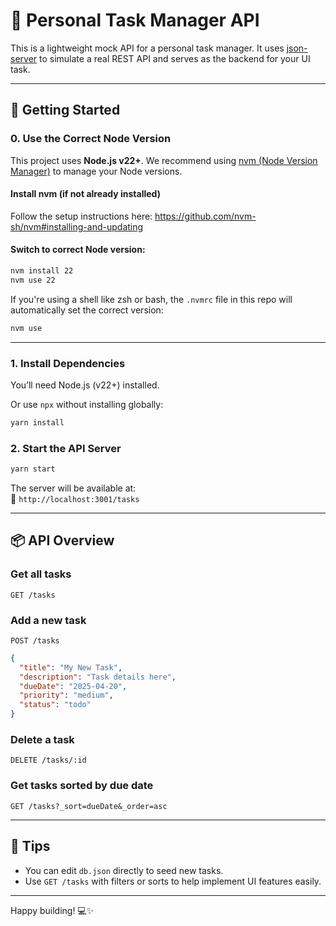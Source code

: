 # 🔩 Personal Task Manager API

This is a lightweight mock API for a personal task manager. It uses [json-server](https://github.com/typicode/json-server) to simulate a real REST API and serves as the backend for your UI task.

---

## 🚀 Getting Started

### 0. Use the Correct Node Version

This project uses **Node.js v22+**. We recommend using [nvm (Node Version Manager)](https://github.com/nvm-sh/nvm) to manage your Node versions.

#### Install nvm (if not already installed)
Follow the setup instructions here: https://github.com/nvm-sh/nvm#installing-and-updating

#### Switch to correct Node version:
```bash
nvm install 22
nvm use 22
```

If you're using a shell like zsh or bash, the `.nvmrc` file in this repo will automatically set the correct version:
```bash
nvm use
```

---

### 1. Install Dependencies

You’ll need Node.js (v22+) installed.

Or use `npx` without installing globally:

```bash
yarn install
```

### 2. Start the API Server

```bash
yarn start
```

The server will be available at:  
📱 `http://localhost:3001/tasks`

---

## 📦 API Overview

### Get all tasks
```
GET /tasks
```

### Add a new task
```
POST /tasks
```
```json
{
  "title": "My New Task",
  "description": "Task details here",
  "dueDate": "2025-04-20",
  "priority": "medium",
  "status": "todo"
}
```

### Delete a task
```
DELETE /tasks/:id
```

### Get tasks sorted by due date
```
GET /tasks?_sort=dueDate&_order=asc
```

---

## 🥪 Tips

- You can edit `db.json` directly to seed new tasks.
- Use `GET /tasks` with filters or sorts to help implement UI features easily.

---

Happy building! 💻✨

